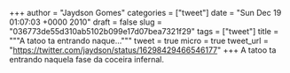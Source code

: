 
+++
author = "Jaydson Gomes"
categories = ["tweet"]
date = "Sun Dec 19 01:07:03 +0000 2010"
draft = false
slug = "036773de55d310ab5102b099e17d07bea7321f29"
tags = ["tweet"]
title = """A tatoo ta entrando naque..."""
tweet = true
micro = true
tweet_url = "https://twitter.com/jaydson/status/16298429466546177"
+++
A tatoo ta entrando naquela fase da coceira infernal.
